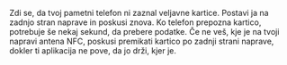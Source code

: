 Zdi se, da tvoj pametni telefon ni zaznal veljavne kartice.
Postavi ja na zadnjo stran naprave in poskusi znova. Ko telefon prepozna kartico, potrebuje še nekaj sekund, da prebere podatke.
Če ne veš, kje je na tvoji napravi antena NFC, poskusi premikati kartico po zadnji strani naprave, dokler ti aplikacija ne pove, da jo drži, kjer je.
